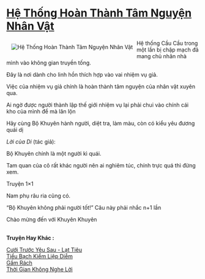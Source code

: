 <a href="https://utruyen.com/he-thong-hoan-thanh-tam-nguyen-nhan-vat/22563/" title="Hệ Thống Hoàn Thành Tâm Nguyện Nhân Vật"><h1>Hệ Thống Hoàn Thành Tâm Nguyện Nhân Vật</h1></a><div style="display:table"><img align="right" style="float: left; padding: 10px;" src="https://utruyen.com/images/story/200x260/he-thong-hoan-thanh-tam-nguyen-nhan-vat.jpg" alt="Hệ Thống Hoàn Thành Tâm Nguyện Nhân Vật">Hệ thống Cầu Cầu trong một lần bị chập mạch đã mang chủ nhân nhà mình vào không gian truyền tống.<p></p>Đây là nơi dành cho linh hồn thích hợp vào vai nhiệm vụ giả.<p></p>Việc của nhiệm vụ giả chính là hoàn thành tâm nguyện của nhân vật xuyên qua.<p></p>Ai ngờ được người thành lập thế giới nhiệm vụ lại phải chui vào chính cái kho của mình để mà lăn lộn<p></p>Hãy cùng Bộ Khuyên hành người, diệt tra, làm màu, còn có kiểu yêu đương quái dị<p></p>*Lời của Di* (tác giả):<p></p>Bộ Khuyên chính là một người kì quái.<p></p>Tam quan của cô rất khác người nên ai nghiêm túc, chính trực quá thì đừng xem.<p></p>Truyện 1×1<p></p>Nam phụ râu ria cũng có.<p></p>“Bộ Khuyên không phải người tốt!” Câu này phải nhắc n+1 lần<p></p>Chào mừng đến với Khuyên Khuyên</div><p><br><b>Truyện Hay Khác :</b></p><a href="https://utruyen.com/cuoi-truoc-yeu-sau-lat-tieu/25022/" alt="Cưới Trước Yêu Sau - Lạt Tiêu">Cưới Trước Yêu Sau - Lạt Tiêu</a><br/><a href="https://github.com/quanluxury/truyenhot/tree/master/truyenhay/17462/" alt="Tiểu Bạch Kiểm Liệp Diễm">Tiểu Bạch Kiểm Liệp Diễm</a><br/><a href="https://github.com/quanluxury/truyenhot/tree/master/truyenhay/2850/" alt="Gấm Rách">Gấm Rách</a><br/><a href="https://www.pinterest.com/pin/757167756088559793" alt="Thời Gian Không Nghe Lời">Thời Gian Không Nghe Lời</a><br/>